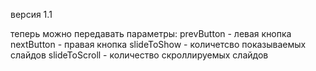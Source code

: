 версия 1.1

теперь можно передавать параметры:
prevButton - левая кнопка
nextButton  - правая кнопка 
slideToShow - количетсво показываемых слайдов 
slideToScroll - количество скроллируемых слайдов